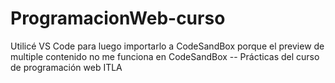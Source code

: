 # ProgramacionWeb-curso
Utilicé VS Code para luego importarlo a CodeSandBox porque el preview de multiple contenido no me funciona en CodeSandBox --
Prácticas del curso de programación web ITLA
